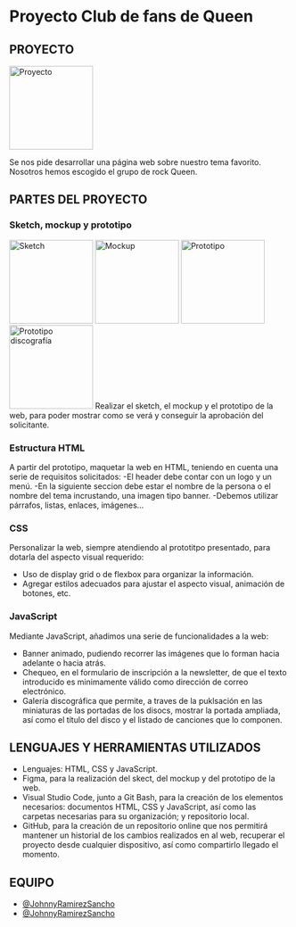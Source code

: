 # Proyecto Club de fans de Queen
## PROYECTO
<a href="https://yquetecuentas.com/f5/club-de-fans-de-queen/queen-web.jpg" target="_blank"><img src="https://yquetecuentas.com/f5/club-de-fans-de-queen/queen-web.jpg" alt="Proyecto" width="150"></a>

Se nos pide desarrollar una página web sobre nuestro tema favorito.
Nosotros hemos escogido el grupo de rock Queen.

## PARTES DEL PROYECTO
### Sketch, mockup y prototipo
<a href="https://yquetecuentas.com/f5/club-de-fans-de-queen/queen-sketch.jpg" target="_blank"><img src="https://yquetecuentas.com/f5/club-de-fans-de-queen/queen-sketch.jpg" alt="Sketch" width="150"></a>
<a href="https://yquetecuentas.com/f5/club-de-fans-de-queen/queen-mockup.jpg" target="_blank"><img src="https://yquetecuentas.com/f5/club-de-fans-de-queen/queen-mockup.jpg" alt="Mockup" width="150"></a>
<a href="https://yquetecuentas.com/f5/club-de-fans-de-queen/queen-prototipo-index.jpg" target="_blank"><img src="https://yquetecuentas.com/f5/club-de-fans-de-queen/queen-prototipo-index.jpg" alt="Prototipo" width="150"></a>
<a href="https://yquetecuentas.com/f5/club-de-fans-de-queen/queen-prototipo-discografia.jpg" target="_blank"><img src="https://yquetecuentas.com/f5/club-de-fans-de-queen/queen-prototipo-discografia.jpg" alt="Prototipo discografía" width="150"></a>
Realizar el sketch, el mockup y el prototipo de la web, para poder mostrar como se verá y conseguir la aprobación del solicitante.
### Estructura HTML
A partir del prototipo, maquetar la web en HTML, teniendo en cuenta una serie de requisitos solicitados:
-El header debe contar con un logo y un menú.
-En la siguiente seccion debe estar el nombre de la persona o el nombre del tema incrustando, una imagen tipo banner.
-Debemos utilizar párrafos, listas, enlaces, imágenes...
### CSS
Personalizar la web, siempre atendiendo al prototitpo presentado, para dotarla del aspecto visual requerido:
- Uso de display grid o de flexbox para organizar la información.
- Agregar estilos adecuados para ajustar el aspecto visual, animación de botones, etc.
### JavaScript
Mediante JavaScript, añadimos una serie de funcionalidades a la web:
- Banner animado, pudiendo recorrer las imágenes que lo forman hacia adelante o hacia atrás.
- Chequeo, en el formulario de inscripción a la newsletter, de que el texto introducido es minimamente válido como dirección de correo electrónico.
- Galería discográfica que permite, a traves de la puklsación en las miniaturas de las portadas de los disocs, mostrar la portada ampliada, así como el título del disco y el listado de canciones que lo componen.
## LENGUAJES Y HERRAMIENTAS UTILIZADOS
- Lenguajes: HTML, CSS y JavaScript.
- Figma, para la realización del skect, del mockup y del prototipo de la web.
- Visual Studio Code, junto a Git Bash, para la creación de los elementos necesarios: documentos HTML, CSS y JavaScript, así como las carpetas necesarias para su organización; y repositorio local.
- GitHub, para la creación de un repositorio online que nos permitirá mantener un historial de los cambios realizados en al web, recuperar el proyecto desde cualquier dispositivo, así como compartirlo llegado el momento.
## EQUIPO
- [@JohnnyRamirezSancho](https://github.com/JohnnyRamirezSancho)
- [@JohnnyRamirezSancho](https://github.com/JohnnyRamirezSancho)

